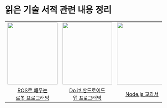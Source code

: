# 읽은 기술 서적 관련 내용 정리
||||||
|:---:|:---:|:---:|:---:|:---:|
|<img src="https://user-images.githubusercontent.com/87363461/188297802-a5194e29-27c6-430d-8520-24957e6eb35b.JPG" width="160" height="200">|<img src="https://user-images.githubusercontent.com/87363461/188886444-53e65a85-cb42-48f0-8cd3-09b669059eea.JPG" width="160" height="200">|<img src="https://user-images.githubusercontent.com/87363461/188312633-fa972fea-d3fd-4655-b5bb-52a8f6d8d1d5.JPG" width="160" height="200">|<img src="https://user-images.githubusercontent.com/87363461/200107543-01dbbad4-ad93-464c-8aec-ccf2d37ddf25.JPG" width="160" height="200">
|[ROS로 배우는<br>로봇 프로그래밍](https://github.com/JeHeeYu/Book-Reviews/tree/main/ROS%EB%A1%9C%20%EB%B0%B0%EC%9A%B0%EB%8A%94%20%EB%A1%9C%EB%B4%87%20%ED%94%84%EB%A1%9C%EA%B7%B8%EB%9E%98%EB%B0%8D)|[Do it! 안드로이드<br> 앱 프로그래밍](https://github.com/JeHeeYu/Book-Reviews/tree/main/Do%20it!%20%EA%B9%A1%EC%83%98%EC%9D%98%20%EC%95%88%EB%93%9C%EB%A1%9C%EC%9D%B4%EB%93%9C%20%EC%95%B1%20%ED%94%84%EB%A1%9C%EA%B7%B8%EB%9E%98%EB%B0%8D%20with%20%EC%BD%94%ED%8B%80%EB%A6%B0)|[Node.js 교과서](https://github.com/JeHeeYu/Book-Reviews/tree/main/Node.js%20%EA%B5%90%EA%B3%BC%EC%84%9C)|[이것이 자료구조+알고리즘이다 with C 언어](https://github.com/JeHeeYu/Book-Reviews/tree/main/%EC%9D%B4%EA%B2%83%EC%9D%B4%20%EC%9E%90%EB%A3%8C%EA%B5%AC%EC%A1%B0%2B%EC%95%8C%EA%B3%A0%EB%A6%AC%EC%A6%98%EC%9D%B4%EB%8B%A4%20with%20C%20%EC%96%B8%EC%96%B4)

<br>
<br>
